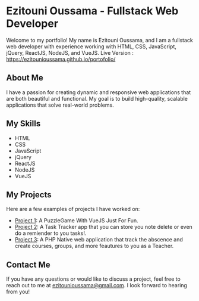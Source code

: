 # Ezitouni Oussama - Fullstack Web Developer

Welcome to my portfolio! My name is Ezitouni Oussama, and I am a fullstack web developer with experience working with HTML, CSS, JavaScript, jQuery, ReactJS, NodeJS, and VueJS.
Live Version : https://ezitounioussama.github.io/portofolio/

## About Me

I have a passion for creating dynamic and responsive web applications that are both beautiful and functional. My goal is to build high-quality, scalable applications that solve real-world problems.

## My Skills

- HTML
- CSS
- JavaScript
- jQuery
- ReactJS
- NodeJS
- VueJS

## My Projects

Here are a few examples of projects I have worked on:

- [Project 1](https://github.com/ezitounioussama/puzzleGame): A PuzzleGame With VueJS Just For Fun.
- [Project 2](https://github.com/ezitounioussama/task-tracker): A Task Tracker app that you can store you note delete or even do a remiender to you tasks!.
- [Project 3](https://github.com/ezitounioussama/crudPhp): A PHP Native web application that track the abscence and create courses, groups, and more feautures to you as a Teacher.

## Contact Me

If you have any questions or would like to discuss a project, feel free to reach out to me at [ezitounioussama@gmail.com](mailto:ezitounioussama@gmail.com). I look forward to hearing from you!
